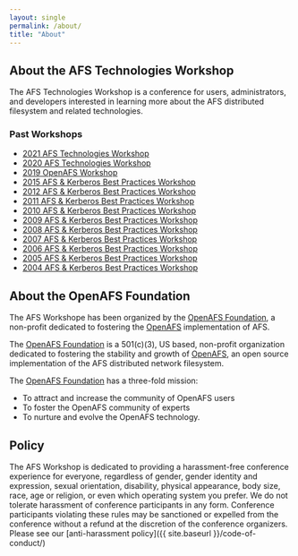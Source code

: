 ```yaml
---
layout: single
permalink: /about/
title: "About"
---
```


## About the AFS Technologies Workshop

The AFS Technologies Workshop is a conference for users, administrators, and
developers interested in learning more about the AFS distributed filesystem and
related technologies.

### Past Workshops

* <a href="https://workshop.openafs.org/afsbpw21">2021 AFS Technologies Workshop</a>
* <a href="https://workshop.openafs.org/afsbpw20">2020 AFS Technologies Workshop</a>
* <a href="https://workshop.openafs.org/afsbpw19">2019 OpenAFS Workshop</a>
* <a href="https://workshop.openafs.org/afsbpw15">2015 AFS & Kerberos Best Practices Workshop</a>
* <a href="https://workshop.openafs.org/afsbpw12">2012 AFS & Kerberos Best Practices Workshop</a>
* <a href="https://workshop.openafs.org/afsbpw11">2011 AFS & Kerberos Best Practices Workshop</a>
* <a href="https://workshop.openafs.org/afsbpw10">2010 AFS & Kerberos Best Practices Workshop</a>
* <a href="https://workshop.openafs.org/afsbpw09">2009 AFS & Kerberos Best Practices Workshop</a>
* <a href="https://workshop.openafs.org/afsbpw08">2008 AFS & Kerberos Best Practices Workshop</a>
* <a href="https://workshop.openafs.org/afsbpw07">2007 AFS & Kerberos Best Practices Workshop</a>
* <a href="https://workshop.openafs.org/afsbpw06">2006 AFS & Kerberos Best Practices Workshop</a>
* <a href="https://workshop.openafs.org/afsbpw05">2005 AFS & Kerberos Best Practices Workshop</a>
* <a href="https://www-conf.slac.stanford.edu/AFSBestPractices/">2004 AFS & Kerberos Best Practices Workshop</a>

## About the OpenAFS Foundation

The AFS Workshope has been organized by the [OpenAFS Foundation][2],
a non-profit dedicated to fostering the [OpenAFS][1] implementation of AFS.

The [OpenAFS Foundation][2] is a 501(c)(3), US based, non-profit organization
dedicated to fostering the stability and growth of [OpenAFS][1], an open source
implementation of the AFS distributed network filesystem.

The [OpenAFS Foundation][2] has a three-fold mission:

* To attract and increase the community of OpenAFS users
* To foster the OpenAFS community of experts
* To nurture and evolve the OpenAFS technology.

## Policy

The AFS Workshop is dedicated to providing a harassment-free conference
experience for everyone, regardless of gender, gender identity and expression,
sexual orientation, disability, physical appearance, body size, race, age or
religion, or even which operating system you prefer. We do not tolerate
harassment of conference participants in any form.  Conference participants
violating these rules may be sanctioned or expelled from the conference without
a refund at the discretion of the conference organizers. Please see our
[anti-harassment policy]({{ site.baseurl }}/code-of-conduct/)


[1]:https://www.openafs.org/
[2]:https://www.openafsfoundation.org/
